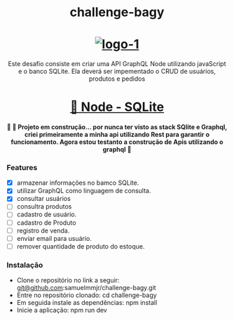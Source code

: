 <h1 align="center">challenge-bagy</h1>

<h1 align="center">  
<a href="https://imgbb.com/"><img src="https://i.ibb.co/CHgwPh7/logo-1.png" alt="logo-1" border="0"></a></h1>

<p align="center">Este desafio consiste em criar uma API GraphQL Node utilizando javaScript e o banco SQLite. Ela deverá ser impementado o CRUD de usuários, produtos e pedidos</p>

<h1 align="center">
    <a href="https://pt-br.reactjs.org/">🔗 Node - SQLite </a>
</h1>

<h4 align="center"> 
	🚧  🚀 Projeto em construção... por nunca ter visto as stack SQlite e Graphql, criei primeiramente a minha api utilizando Rest para garantir o funcionamento. Agora estou testanto a construção de Apis utilizando o graphql  🚧
</h4>

### Features

- [x] armazenar informações no bamco SQLite.
- [x] utilizar GraphQL como linguagem de consulta.
- [x] consultar usuários
- [ ] consultra produtos
- [ ] cadastro de usuário.
- [ ] cadastro de Produto
- [ ] registro de venda.
- [ ] enviar email para usuário.
- [ ] remover quantidade de produto do estoque. 

### Instalação

- Clone o repositório no link a seguir: git@github.com:samuelmmjr/challenge-bagy.git
- Entre no repositório clonado: cd  challenge-bagy
- Em seguida instale as dependências: npm install
- Inicie a aplicação: npm run dev

